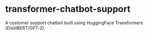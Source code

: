 # transformer-chatbot-support
A customer support chatbot built using HuggingFace Transformers (DistilBERT/GPT-2).
